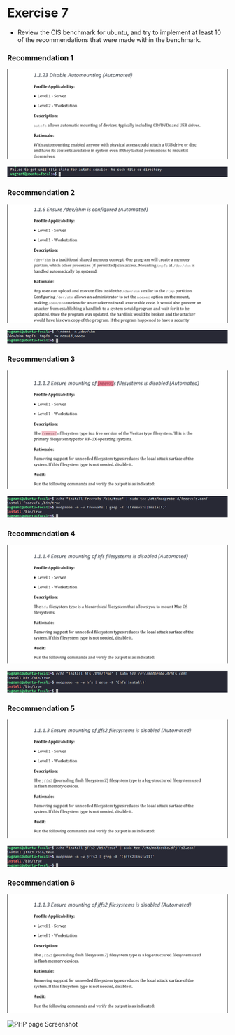 # Exercise 7

- Review the CIS benchmark for ubuntu, and try to implement at least 10 of the recommendations that were made within the benchmark.


### Recommendation 1

![PHP page Screenshot](./assets/images/disable%20automouting.png)

![PHP page Screenshot](./assets/images/Disable%20Automounting%20(Automated).png)

### Recommendation 2

![PHP page Screenshot](./assets/images/ensure_dev_shm.png)

![PHP page Screenshot](./assets/images/Ensure%20devshm%20is%20configured%20(Automated).png)

### Recommendation 3

![PHP page Screenshot](./assets/images/freevxfs.png)


![PHP page Screenshot](./assets/images/Ensure%20mounting%20of%20freevxfs%20filesystems%20is%20disabled%20(Automated).png)

### Recommendation 4

![PHP page Screenshot](./assets/images/hfs.png)


![PHP page Screenshot](./assets/images/Ensure%20mounting%20of%20hfs%20filesystems%20is%20disabled%20(Automated).png)


### Recommendation 5

![PHP page Screenshot](./assets/images/jffs.png)

![PHP page Screenshot](./assets/images/Ensure%20mounting%20of%20jffs2%20filesystems%20is%20disabled%20(Automated).png)

### Recommendation 6

![PHP page Screenshot](./assets/images/jffs.png)

![PHP page Screenshot](./assets/images/)